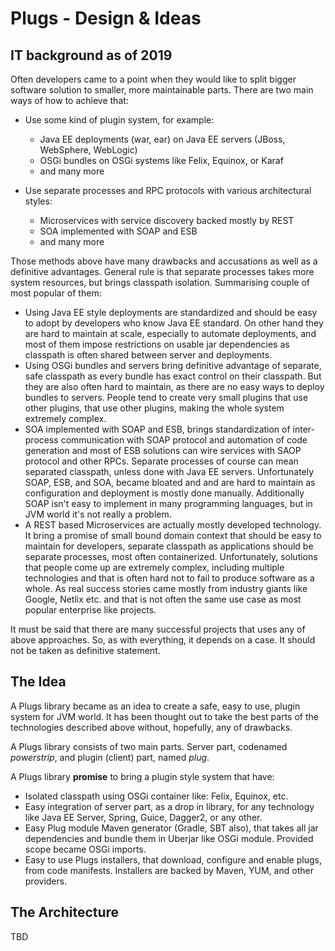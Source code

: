 # Plugs - Design & Ideas

## IT background as of 2019

Often developers came to a point when they would like to split bigger 
software solution to smaller, more maintainable parts. There are two main 
ways of how to achieve that:

 * Use some kind of plugin system, for example:
 
   * Java EE deployments (war, ear) on Java EE servers (JBoss, WebSphere, 
   WebLogic)
   * OSGi bundles on OSGi systems like Felix, Equinox, or Karaf
   * and many more
   
 * Use separate processes and RPC protocols with various architectural styles:
   
   * Microservices with service discovery backed mostly by REST
   * SOA implemented with SOAP and ESB
   * and many more

Those methods above have many drawbacks and accusations as well as a 
definitive advantages. General rule is that separate processes takes more 
system resources, but brings classpath isolation. Summarising couple of most 
popular of them:

 * Using Java EE style deployments are standardized and should be easy to 
   adopt by developers who know Java EE standard. On other hand they are hard
   to maintain at scale, especially to automate deployments, and most of them
   impose restrictions on usable jar dependencies as classpath is often 
   shared between server and deployments.
 * Using OSGi bundles and servers bring definitive advantage of separate, 
   safe classpath as every bundle has exact control on their classpath. But 
   they are also often hard to maintain, as there are no easy ways to deploy 
   bundles to servers. People tend to create very small plugins that use 
   other plugins, that use other plugins, making the whole system extremely 
   complex.
 * SOA implemented with SOAP and ESB, brings standardization of inter-process 
   communication with SOAP protocol and automation of code generation and 
   most of ESB solutions can wire services with SAOP protocol and other RPCs.
   Separate processes of course can mean separated classpath, unless done 
   with Java EE servers. Unfortunately SOAP, ESB, and SOA, became bloated and
   and are hard to maintain as configuration and deployment is mostly done 
   manually. Additionally SOAP isn't easy to implement in many programming 
   languages, but in JVM world it's not really a problem.
 * A REST based Microservices are actually mostly developed technology. It 
   bring a promise of small bound domain context that should be easy to 
   maintain for developers, separate classpath as applications should be 
   separate processes, most often containerized. Unfortunately, solutions that 
   people come up are extremely complex, including multiple technologies and 
   that is often hard not to fail to produce software as a whole. As real 
   success stories came mostly from industry giants like Google, Netlix etc. 
   and that is not often the same use case as most popular enterprise like 
   projects. 
   
It must be said that there are many successful projects that uses any of 
above approaches. So, as with everything, it depends on a case. It should not
be taken as definitive statement.

## The Idea
 
A Plugs library became as an idea to create a safe, easy to use, plugin 
system for JVM world. It has been thought out to take the best parts of the 
technologies described above without, hopefully, any of drawbacks.

A Plugs library consists of two main parts. Server part, codenamed 
*powerstrip*, and plugin (client) part, named *plug*.

A Plugs library **promise** to bring a plugin style system that have:

 * Isolated classpath using OSGi container like: Felix, Equinox, etc. 
 * Easy integration of server part, as a drop in library, for any technology 
   like Java EE Server, Spring, Guice, Dagger2, or any other.
 * Easy Plug module Maven generator (Gradle, SBT also), that takes all jar 
   dependencies and bundle them in Uberjar like OSGi module. Provided scope 
   became OSGi imports.
 * Easy to use Plugs installers, that download, configure and enable plugs, 
   from code manifests. Installers are backed by Maven, YUM, and other 
   providers. 

## The Architecture

TBD
